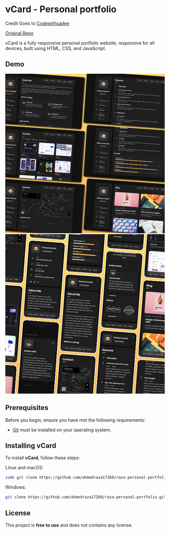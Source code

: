 # vCard - Personal portfolio
Credit Goes to [Codewithsadee](https://github.com/codewithsadee)

[Original Repo](https://github.com/codewithsadee/vcard-personal-portfolio)


<!-- [!GitHub repo size](https://img.shields.io/github/repo-size/codewithsadee/vcard-personal-portfolio)
[!GitHub stars](https://img.shields.io/github/stars/codewithsadee/vcard-personal-portfolio?style=social)
[!GitHub forks](https://img.shields.io/github/forks/codewithsadee/vcard-personal-portfolio?style=social)
[![Twitter Follow](https://img.shields.io/twitter/follow/codewithsadee?style=social)](https://twitter.com/intent/follow?screen_name=codewithsadee)
[![YouTube Video Views](https://img.shields.io/youtube/views/SoxmIlgf2zM?style=social)](https://youtu.be/SoxmIlgf2zM) -->

vCard is a fully responsive personal portfolio website, responsive for all devices, built using HTML, CSS, and JavaScript.

## Demo

![vCard Desktop Demo](./website-demo-image/desktop.png "Desktop Demo")
![vCard Mobile Demo](./website-demo-image/mobile.png "Mobile Demo")

## Prerequisites

Before you begin, ensure you have met the following requirements:

* [Git](https://git-scm.com/downloads "Download Git") must be installed on your operating system.

## Installing vCard

To install **vCard**, follow these steps:

Linux and macOS:

```bash
sudo git clone https://github.com/ahmedraza17260/raza-personal-portfolio.git
```


Windows:

```bash
git clone https://github.com/ahmedraza17260/raza-personal-portfolio.git
```

## License

This project is **free to use** and does not contains any license.

